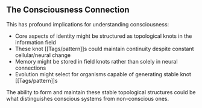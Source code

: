## The Consciousness Connection

This has profound implications for understanding consciousness:

- Core aspects of identity might be structured as topological knots in the information field
- These knot [[Tags/pattern]]s could maintain continuity despite constant cellular/neural change
- Memory might be stored in field knots rather than solely in neural connections
- Evolution might select for organisms capable of generating stable knot [[Tags/pattern]]s

The ability to form and maintain these stable topological structures could be what distinguishes conscious systems from non-conscious ones.